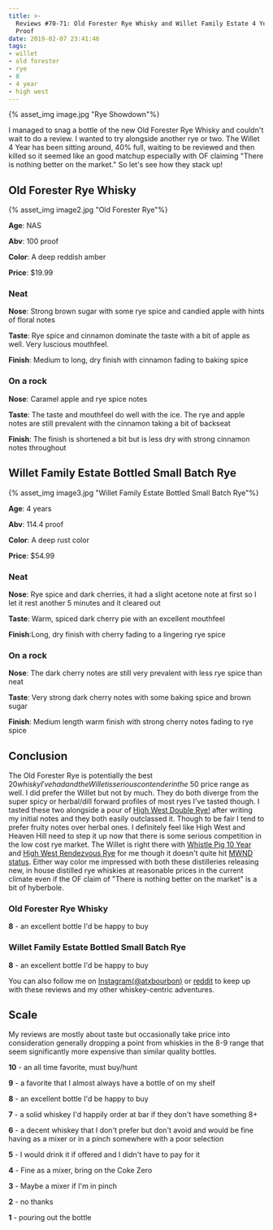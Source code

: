 ```yaml
---
title: >-
  Reviews #70-71: Old Forester Rye Whisky and Willet Family Estate 4 Year 114.4
  Proof
date: 2019-02-07 23:41:46
tags:
- willet
- old forester
- rye
- 8
- 4 year
- high west
---
```


{% asset_img image.jpg "Rye Showdown"%}

I managed to snag a bottle of the new Old Forester Rye Whisky and couldn't wait to do a review. I wanted to try alongside another rye or two. The Willet 4 Year has been sitting around, 40% full, waiting to be reviewed and then killed so it seemed like an good matchup especially with OF claiming "There is nothing better on the market." So let's see how they stack up!

## Old Forester Rye Whisky

{% asset_img image2.jpg "Old Forester Rye"%}

**Age**: NAS

**Abv**: 100 proof

**Color**: A deep reddish amber 

**Price**: $19.99

### Neat
**Nose**: Strong brown sugar with some rye spice and candied apple with hints of floral notes

**Taste**: Rye spice and cinnamon dominate the taste with a bit of apple as well. Very luscious mouthfeel.

**Finish**: Medium to long, dry finish with cinnamon fading to baking spice

### On a rock
**Nose**: Caramel apple and rye spice notes

**Taste**: The taste and mouthfeel do well with the ice. The rye and apple notes are still prevalent with the cinnamon taking a bit of backseat

**Finish**: The finish is shortened a bit but is less dry with strong cinnamon notes throughout

## Willet Family Estate Bottled Small Batch Rye

{% asset_img image3.jpg "Willet Family Estate Bottled Small Batch Rye"%}

**Age**: 4 years

**Abv**: 114.4 proof

**Color**: A deep rust color 

**Price**: $54.99

### Neat
**Nose**: Rye spice and dark cherries, it had a slight acetone note at first so I let it rest another 5 minutes and it cleared out

**Taste**: Warm, spiced dark cherry pie with an excellent mouthfeel

**Finish**:Long, dry finish with cherry fading to a lingering rye spice

### On a rock
**Nose**: The dark cherry notes are still very prevalent with less rye spice than neat

**Taste**: Very strong dark cherry notes with some baking spice and brown sugar

**Finish**: Medium length warm finish with strong cherry notes fading to rye spice

## Conclusion
The Old Forester Rye is potentially the best $20 whisky I've had and the Willet is serious contender in the ~$50 price range as well. I did prefer the Willet but not by much. They do both diverge from the super spicy or herbal/dill forward profiles of most ryes I've tasted though. I tasted these two alongside a pour of [High West Double Rye!](https://atxbourbon.com/2018/12/22/Reviews-55-High-West-Double-Rye-2018/) after writing my initial notes and they both easily outclassed it. Though to be fair I tend to prefer fruity notes over herbal ones. I definitely feel like High West and Heaven Hill need to step it up now that there is some serious competition in the low cost rye market. The Willet is right there with [Whistle Pig 10 Year](https://atxbourbon.com/2018/11/03/Review-38-Whistle-Pig-Rye-10-Year/) and [High West Rendezvous Rye](https://atxbourbon.com/2018/11/23/Review-44-High-West-Rendezvous-Rye/) for me though it doesn't quite hit [MWND status](https://atxbourbon.com/2019/01/04/Review-61-High-West-A-Mid-Winter-Night-s-Dram-Act-6-Scene-5/). Either way color me impressed with both these distilleries releasing new, in house distilled rye whiskies at reasonable prices in the current climate even if the OF claim of "There is nothing better on the market" is a bit of hyberbole. 

### Old Forester Rye Whisky

**8** - an excellent bottle I'd be happy to buy

### Willet Family Estate Bottled Small Batch Rye

**8** - an excellent bottle I'd be happy to buy

You can also follow me on [Instagram(@atxbourbon)](https://www.instagram.com/atxbourbon/) or [reddit](https://www.reddit.com/r/scottmotorraddrinks/) to keep up with these reviews and my other whiskey-centric adventures.

## Scale
My reviews are mostly about taste but occasionally take price into consideration generally dropping a point from whiskies in the 8-9 range that seem significantly more expensive than similar quality bottles.

**10** - an all time favorite, must buy/hunt

**9** - a favorite that I almost always have a bottle of on my shelf

**8** - an excellent bottle I'd be happy to buy

**7** - a solid whiskey I'd happily order at bar if they don't have something 8+

**6** - a decent whiskey that I don't prefer but don't avoid and would be fine having as a mixer or in a pinch somewhere with a poor selection

**5** - I would drink it if offered and I didn't have to pay for it

**4** - Fine as a mixer, bring on the Coke Zero

**3** - Maybe a mixer if I'm in  pinch

**2** - no thanks

**1** - pouring out the bottle  